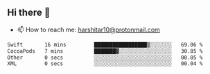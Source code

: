 ## Hi there 👋
- 📫 How to reach me: harshitar10@protonmail.com  
<!--START_SECTION:waka-->

```txt
Swift       16 mins         █████████████████▒░░░░░░░   69.06 %
CocoaPods   7 mins          ███████▓░░░░░░░░░░░░░░░░░   30.85 %
Other       0 secs          ░░░░░░░░░░░░░░░░░░░░░░░░░   00.05 %
XML         0 secs          ░░░░░░░░░░░░░░░░░░░░░░░░░   00.04 %
```

<!--END_SECTION:waka-->

<!--
**hharshitarora/hharshitarora** is a ✨ _special_ ✨ repository because its `README.md` (this file) appears on your GitHub profile.

Here are some ideas to get you started:

- 🔭 I’m currently working on ...
- 🌱 I’m currently learning ...
- 👯 I’m looking to collaborate on ...
- 🤔 I’m looking for help with ...
- 💬 Ask me about ...
- 📫 How to reach me: ...
- 😄 Pronouns: ...
- ⚡ Fun fact: ...
-->
